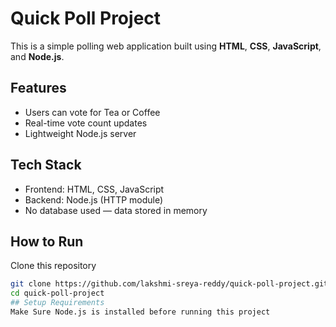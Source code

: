 # Quick Poll Project

This is a simple polling web application built using **HTML**, **CSS**, **JavaScript**, and **Node.js**.

## Features
- Users can vote for Tea or Coffee 
- Real-time vote count updates
- Lightweight Node.js server

## Tech Stack
- Frontend: HTML, CSS, JavaScript  
- Backend: Node.js (HTTP module)  
- No database used — data stored in memory

## How to Run
 Clone this repository  
   ```bash
   git clone https://github.com/lakshmi-sreya-reddy/quick-poll-project.git
   cd quick-poll-project
## Setup Requirements
 Make Sure Node.js is installed before running this project